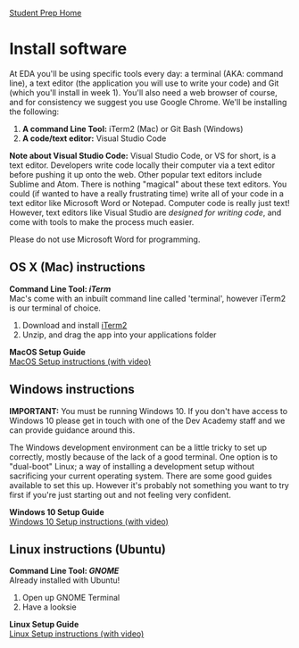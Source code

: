 [Student Prep Home](README.md)  

# Install software

At EDA you'll be using specific tools every day: a terminal (AKA: command line), a text editor (the application you will use to write your code) and Git (which you'll install in week 1). You'll also need a web browser of course, and for consistency we suggest you use Google Chrome. We'll be installing the following:

1. __A command Line Tool:__ iTerm2 (Mac) or Git Bash (Windows)
2. __A code/text editor:__ Visual Studio Code


__Note about Visual Studio Code:__ Visual Studio Code, or VS for short, is a text editor. Developers write code locally their computer via a text editor before pushing it up onto the web. Other popular text editors include Sublime and Atom.
There is nothing "magical" about these text editors. You could (if wanted to have a really frustrating time) write all of your code in a text editor like Microsoft Word or Notepad. Computer code is really just text! However, text editors like Visual Studio are _designed for writing code_, and come with tools to make the process much easier. 

Please do not use Microsoft Word for programming.

## OS X (Mac) instructions

__Command Line Tool: *iTerm*__   
Mac's come with an inbuilt command line called 'terminal', however iTerm2 is our terminal of choice.

1. Download and install [iTerm2](https://www.iterm2.com/)
2. Unzip, and drag the app into your applications folder


__MacOS Setup Guide__   
[MacOS Setup instructions (with video)](https://github.com/dev-academy-programme/computer-setup/blob/master/macos-linux-setup.md)

## Windows instructions
__**IMPORTANT:**__ You must be running Windows 10. If you don't have access to Windows 10 please get in touch with one of the Dev Academy staff and we can provide guidance around this.

The Windows development environment can be a little tricky to set up correctly, mostly because of the lack of a good terminal. One option is to "dual-boot" Linux; a way of installing a development setup without sacrificing your current operating system. There are some good guides available to set this up. However it's probably not something you want to try first if you're just starting out and not feeling very confident.
 
__Windows 10 Setup Guide__  
[Windows 10 Setup instructions (with video)](https://github.com/dev-academy-programme/computer-setup/blob/master/windows-10-setup.md)


## Linux instructions (Ubuntu)

__Command Line Tool: *GNOME*__   
Already installed with Ubuntu!

1. Open up GNOME Terminal
2. Have a looksie

  
__Linux Setup Guide__   
[Linux Setup instructions (with video)](https://github.com/dev-academy-programme/computer-setup/blob/master/macos-linux-setup.md)



